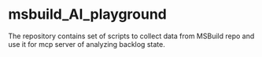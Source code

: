 # msbuild_AI_playground
The repository contains set of scripts to collect data from MSBuild repo and use it for mcp server of analyzing backlog state.
